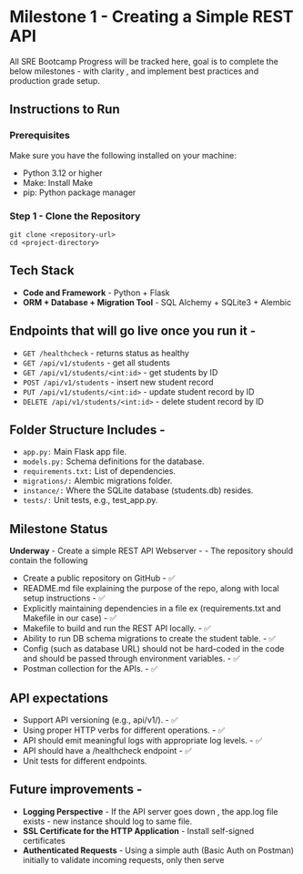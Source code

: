 # Milestone 1 - Creating a Simple REST API

<p align="left">
All SRE Bootcamp Progress will be tracked here, goal is to complete the below milestones - with clarity , and implement best practices and production grade setup. 

## Instructions to Run 
### Prerequisites
Make sure you have the following installed on your machine:

- Python 3.12 or higher
- Make: Install Make
- pip: Python package manager

### Step 1 - Clone the Repository 
`git clone <repository-url>`\
`cd <project-directory>`

## Tech Stack
- **Code and Framework** - Python + Flask
- **ORM + Database + Migration Tool**  - SQL Alchemy + SQLite3 + Alembic 


## Endpoints that will go live once you run it - 
- `GET /healthcheck` - returns status as healthy
- `GET /api/v1/students` - get all students
- `GET /api/v1/students/<int:id>` - get students by ID
- `POST /api/v1/students` - insert new student record
- `PUT /api/v1/students/<int:id>` - update student record by ID
- `DELETE /api/v1/students/<int:id>` - delete student record by ID



## Folder Structure Includes - 
- `app.py:` Main Flask app file.
- `models.py:` Schema definitions for the database.
- `requirements.txt:` List of dependencies.
- `migrations/:` Alembic migrations folder.
- `instance/:` Where the SQLite database (students.db) resides.
- `tests/:` Unit tests, e.g., test_app.py.

## Milestone Status 
**Underway** - Create a simple REST API Webserver - - The repository should contain the following
- Create a public repository on GitHub - ✅
- README.md file explaining the purpose of the repo, along with local setup instructions - ✅
- Explicitly maintaining dependencies in a file ex (requirements.txt and Makefile in our case) - ✅
- Makefile to build and run the REST API locally. - ✅
- Ability to run DB schema migrations to create the student table. - ✅
- Config (such as database URL) should not be hard-coded in the code and should be passed through environment variables. - ✅
- Postman collection for the APIs. - ✅

## API expectations
- Support API versioning (e.g., api/v1/<resource>). - ✅
- Using proper HTTP verbs for different operations. - ✅
- API should emit meaningful logs with appropriate log levels. - ✅
- API should have a /healthcheck endpoint - ✅
- Unit tests for different endpoints.


## Future improvements - 
- **Logging Perspective** - If the API server goes down , the app.log file exists - new instance should log to same file. 
- **SSL Certificate for the HTTP Application** - Install self-signed certificates
- **Authenticated Requests** - Using a simple auth (Basic Auth on Postman) initially to validate incoming requests, only then serve